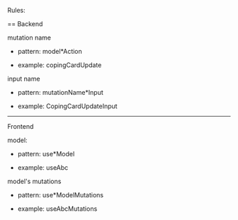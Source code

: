 Rules:

== Backend

mutation name

- pattern:
model*Action

- example:
copingCardUpdate

input name
- pattern:
mutationName*Input

- example:
CopingCardUpdateInput

-------------

Frontend

model:
- pattern:
use*Model

- example:
useAbc

model's mutations

- pattern:
  use*ModelMutations

- example:
  useAbcMutations
